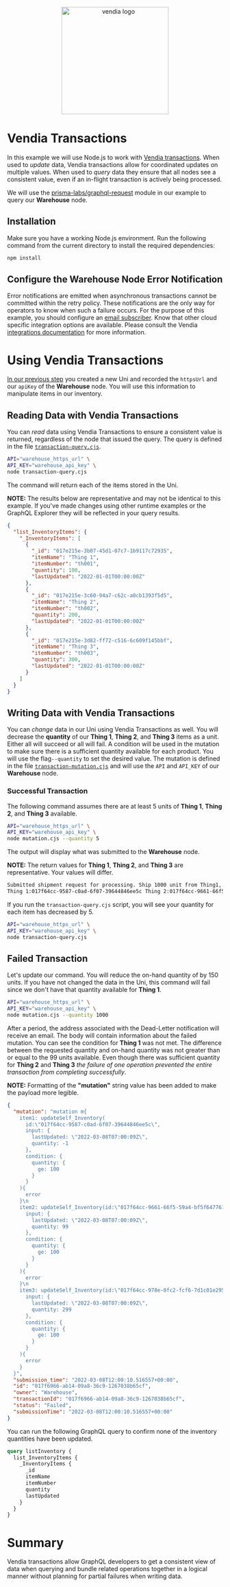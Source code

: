 <p align="center">
  <a href="https://vendia.net/">
    <img src="https://www.vendia.net/images/logo/black.svg" alt="vendia logo" width="250px">
  </a>
</p>

# Vendia Transactions

In this example we will use Node.js to work with [Vendia transactions](https://www.vendia.net/docs/share/vendia-transaction). When used to _update_ data, Vendia transactions allow for coordinated updates on multiple values. When used to _query_ data they ensure that all nodes see a consistent value, even if an in-flight transaction is actively being processed.

We will use the [prisma-labs/graphql-request](https://github.com/prisma-labs/graphql-request) module in our example to query our **Warehouse** node.

## Installation

Make sure you have a working Node.js environment. Run the following command from the current directory to install the required dependencies:

```bash
npm install
```

## Configure the Warehouse Node Error Notification

Error notifications are emitted when asynchronous transactions cannot be committed within the retry policy. These notifications are the only way for operators to know when such a failure occurs. For the purpose of this example, you should configure an [email subscriber](https://www.vendia.net/docs/share/integrations#configuring-an-email-subscriber). Know that other cloud specific integration options are available. Please consult the Vendia [integrations documentation](https://www.vendia.net/docs/share/integrations) for more information.

# Using Vendia Transactions

[In our previous step](../README.md) you created a new Uni and recorded the `httpsUrl` and our `apiKey` of the **Warehouse** node. You will use this information to manipulate items in our inventory.

## Reading Data with Vendia Transactions

You can _read_ data using Vendia Transactions to ensure a consistent value is returned, regardless of the node that issued the query. The query is defined in the file [`transaction-query.cjs`](./transaction-query.cjs).

```bash
API="warehouse_https_url" \
API_KEY="warehouse_api_key" \
node transaction-query.cjs
```

The command will return each of the items stored in the Uni.

**NOTE:** The results below are representative and may not be identical to this example. If you've made changes using other runtime examples or the GraphQL Explorer they will be reflected in your query results.

```json
{
  "list_InventoryItems": {
    "_InventoryItems": [
      {
        "_id": "017e215e-3b07-45d1-07c7-1b9117c72935",
        "itemName": "Thing 1",
        "itemNumber": "th001",
        "quantity": 100,
        "lastUpdated": "2022-01-01T00:00:00Z"
      },
      {
        "_id": "017e215e-3c60-94a7-c62c-a0cb1393f5d5",
        "itemName": "Thing 2",
        "itemNumber": "th002",
        "quantity": 200,
        "lastUpdated": "2022-01-01T00:00:00Z"
      },
      {
        "_id": "017e215e-3d82-ff72-c516-6c609f145bbf",
        "itemName": "Thing 3",
        "itemNumber": "th003",
        "quantity": 300,
        "lastUpdated": "2022-01-01T00:00:00Z"
      }
    ]
  }
}
```

## Writing Data with Vendia Transactions

You can _change_ data in our Uni using Vendia Transactions as well. You will decrease the **quantity** of our **Thing 1**, **Thing 2**, and **Thing 3** items as a unit. Either all will succeed or all will fail. A condition will be used in the mutation to make sure there is a sufficient quantity available for each product. You will use the flag`--quantity` to set the desired value. The mutation is defined in the file [`transaction-mutation.cjs`](./transaction-mutation.cjs) and will use the `API` and `API_KEY` of our **Warehouse** node.

### Successful Transaction

The following command assumes there are at least 5 units of **Thing 1**, **Thing 2**, and **Thing 3** available.

```bash
API="warehouse_https_url" \
API_KEY="warehouse_api_key" \
node mutation.cjs --quantity 5
```

The output will display what was submitted to the **Warehouse** node.

**NOTE:** The return values for **Thing 1**, **Thing 2**, and **Thing 3** are representative. Your values will differ.

```bash
Submitted shipment request for processing. Ship 1000 unit from Thing1, Thing2, and Thing3.
Thing 1:017f64cc-9587-c0ad-6f07-39644846ee5c Thing 2:017f64cc-9661-66f5-59a4-bf5f64776126 Thing 3:017f64cc-978e-0fc2-fcf6-7d1c01e295db
```

If you run the `transaction-query.cjs` script, you will see your quantity for each item has decreased by 5.

```bash
API="warehouse_https_url" \
API_KEY="warehouse_api_key" \
node transaction-query.cjs
```

## Failed Transaction

Let's update our command. You will reduce the on-hand quantity of by 150 units. If you have not changed the data in the Uni, this command will fail since we don't have that quantity available for **Thing 1**.

```bash
API="warehouse_https_url" \
API_KEY="warehouse_api_key" \
node mutation.cjs --quantity 1000
```

After a period, the address associated with the Dead-Letter notification will receive an email. The body will contain information about the failed mutation. You can see the condition for **Thing 1** was not met. The difference between the requested quantity and on-hand quantity was not greater than or equal to the 99 units available. Even though there was sufficient quantity for **Thing 2** and **Thing 3** _the failure of one operation prevented the entire transaction from completing successfully_.

**NOTE:** Formatting of the **"mutation"** string value has been added to make the payload more legible.

```json
{
  "mutation": "mutation m{
    item1: updateSelf_Inventory(
      id:\"017f64cc-9587-c0ad-6f07-39644846ee5c\",
      input: {
        lastUpdated: \"2022-03-08T07:00:09Z\",
        quantity: -1
      },
      condition: {
        quantity: {
          ge: 100
        }
      }
    ){
      error
    }\n
    item2: updateSelf_Inventory(id:\"017f64cc-9661-66f5-59a4-bf5f64776126\",
      input: {
        lastUpdated: \"2022-03-08T07:00:09Z\",
        quantity: 99
      },
      condition: {
        quantity: {
          ge: 100
        }
      }
    ){
      error
    }\n
    item3: updateSelf_Inventory(id:\"017f64cc-978e-0fc2-fcf6-7d1c01e295db\",
      input: {
        lastUpdated: \"2022-03-08T07:00:09Z\",
        quantity: 299
      },
      condition: {
        quantity: {
          ge: 100
        }
      }
    ){
      error
    }
  }",
  "submission_time": "2022-03-08T12:00:10.516557+00:00",
  "id": "017f6966-ab14-09a8-36c9-1267038b65cf",
  "owner": "Warehouse",
  "transactionId": "017f6966-ab14-09a8-36c9-1267038b65cf",
  "status": "Failed",
  "submissionTime": "2022-03-08T12:00:10.516557+00:00"
}
```

You can run the following GraphQL query to confirm none of the inventory quantities have been updated.

```graphql
query listInventory {
  list_InventoryItems {
    _InventoryItems {
      _id
      itemName
      itemNumber
      quantity
      lastUpdated
    }
  }
}
```

# Summary

Vendia transactions allow GraphQL developers to get a consistent view of data when querying and bundle related operations together in a logical manner without planning for partial failures when writing data.
